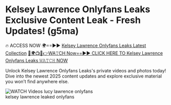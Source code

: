 # Kelsey Lawrence Onlyfans Leaks Exclusive Content Leak - Fresh Updates! (g5ma)

🔥 ACCESS NOW 🌍==►► <a href="https://tinyurl.com/3fjeunct" rel="nofollow">Kelsey Lawrence Onlyfans Leaks Latest Collection</a></h3>
[🔴🌍📺📱👉WA𝚃CH Now==►► CLICK HERE TO Kelsey Lawrence Onlyfans Leaks 𝚆𝙰𝚃𝙲𝙷 NOW](https://tinyurl.com/3fjeunct)

Unlock Kelsey Lawrence Onlyfans Leaks's private videos and photos today! Dive into the newest 2025 content updates and explore exclusive material you won’t find anywhere else.


<a href="https://tinyurl.com/3fjeunct" rel="nofollow" data-target="animated-image.originalLink"><img src="https://camo.githubusercontent.com/8a4f000d20f83aca3bf7ec5f350d767afa0574a8a352519fd8cfa583a6f93a33/68747470733a2f2f692e696d6775722e636f6d2f644a486b345a712e676966" alt="WATCH Videos" data-canonical-src="https://i.imgur.com/dJHk4Zq.gif" style="max-width: 100%; display: inline-block;" data-target="animated-image.originalImage"></a>
lucy lawrence onlyfans<br>
kelsey lawrence leaked onlyfans